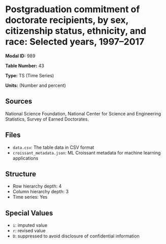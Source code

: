 # Postgraduation commitment of doctorate recipients, by sex, citizenship status, ethnicity, and race: Selected years, 1997&#8211;2017

**Modal ID:** 989

**Table Number:** 43

**Type:** TS (Time Series)

**Units:** (Number and percent)

## Sources

National Science Foundation, National Center for Science and Engineering Statistics, Survey of Earned Doctorates.

## Files

- `data.csv`: The table data in CSV format
- `croissant_metadata.json`: ML Croissant metadata for machine learning applications

## Structure

- Row hierarchy depth: 4
- Column hierarchy depth: 3
- Time series: Yes

## Special Values

- `i`: imputed value
- `r`: revised value
- `D`: suppressed to avoid disclosure of confidential information
